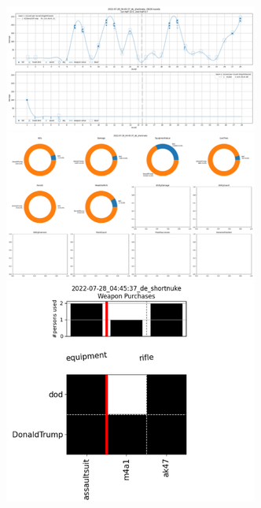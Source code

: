 ![alt text](pictures/2022-07-28_04:45:37_de_shortnuke_rounds.png)
![alt text](pictures/2022-07-28_04:45:37_de_shortnuke_totals.png)
![alt text](pictures/2022-07-28_04:45:37_de_shortnuke_weapons.png)

